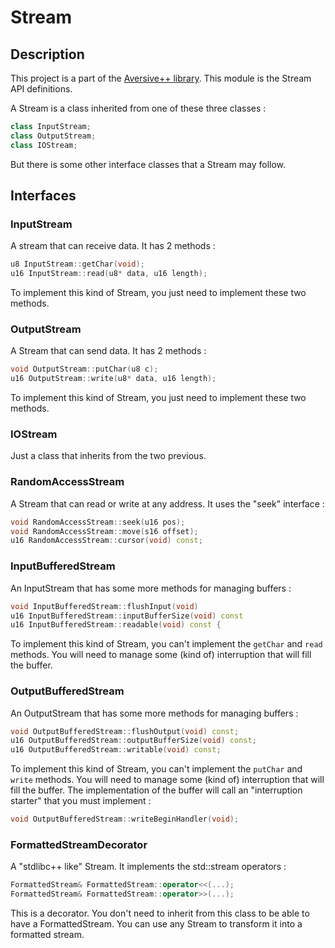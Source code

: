 # Stream

## Description

This project is a part of the [Aversive++ library](https://github.com/AversivePlusPlus/AversivePlusPlus).
This module is the Stream API definitions.

A Stream is a class inherited from one of these three classes : 
```c++
class InputStream;
class OutputStream;
class IOStream;
```

But there is some other interface classes that a Stream may follow.

## Interfaces

### InputStream

A stream that can receive data.
It has 2 methods : 

```c++
u8 InputStream::getChar(void);
u16 InputStream::read(u8* data, u16 length);
```

To implement this kind of Stream, you just need to implement these two methods.

### OutputStream

A Stream that can send data.
It has 2 methods : 

```c++
void OutputStream::putChar(u8 c);
u16 OutputStream::write(u8* data, u16 length);
```

To implement this kind of Stream, you just need to implement these two methods.

### IOStream

Just a class that inherits from the two previous.

### RandomAccessStream

A Stream that can read or write at any address.
It uses the "seek" interface :

```c++
void RandomAccessStream::seek(u16 pos);
void RandomAccessStream::move(s16 offset);
u16 RandomAccessStream::cursor(void) const;
```

### InputBufferedStream

An InputStream that has some more methods for managing buffers : 

```c++
void InputBufferedStream::flushInput(void)
u16 InputBufferedStream::inputBufferSize(void) const
u16 InputBufferedStream::readable(void) const {
```

To implement this kind of Stream, you can't implement the `getChar` and `read` methods.
You will need to manage some (kind of) interruption that will fill the buffer.

### OutputBufferedStream

An OutputStream that has some more methods for managing buffers :

```c++
void OutputBufferedStream::flushOutput(void) const;
u16 OutputBufferedStream::outputBufferSize(void) const;
u16 OutputBufferedStream::writable(void) const;
```

To implement this kind of Stream, you can't implement the `putChar` and `write` methods.
You will need to manage some (kind of) interruption that will fill the buffer.
The implementation of the buffer will call an "interruption starter" that you must implement : 

```c++
void OutputBufferedStream::writeBeginHandler(void);
```

### FormattedStreamDecorator

A "stdlibc++ like" Stream.
It implements the std::stream operators : 

```c++
FormattedStream& FormattedStream::operator<<(...);
FormattedStream& FormattedStream::operator>>(...);
```

This is a decorator. You don't need to inherit from this class to be able to have a FormattedStream.
You can use any Stream to transform it into a formatted stream.
